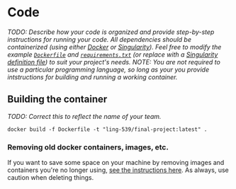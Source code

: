 # Code

_TODO: Describe how your code is organized and provide step-by-step instructions for running your code.  All dependencies should be containerized (using either [Docker](https://www.docker.com/why-docker) or [Singularity](https://sylabs.io/guides/latest/user-guide/)).  Feel free to modify the example [`Dockerfile`](https://docs.docker.com/engine/reference/builder/) and [`requirements.txt`](https://pip.readthedocs.io/en/1.1/requirements.html#requirements-files) (or replace with a [Singularity definition file](https://sylabs.io/guides/3.4/user-guide/quick_start.html#singularity-definition-files)) to suit your project's needs.  NOTE: You are not required to use a particular programming language, so long as your you provide intstructions for building and running a working container._

## Building the container

_TODO: Correct this to reflect the name of your team._

```
docker build -f Dockerfile -t "ling-539/final-project:latest" .
```

### Removing old docker containers, images, etc.

If you want to save some space on your machine by removing images and containers you're no longer using, [see the instructions here](https://docs.docker.com/config/pruning/).  As always, use caution when deleting things.
